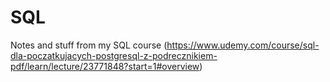 # SQL
Notes and stuff from my SQL course (https://www.udemy.com/course/sql-dla-poczatkujacych-postgresql-z-podrecznikiem-pdf/learn/lecture/23771848?start=1#overview)
